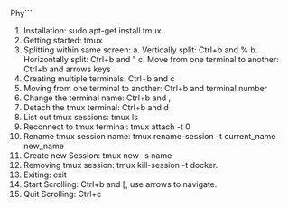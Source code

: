 Phy```
1. Installation:  sudo apt-get install tmux
2. Getting started: tmux
3. Splitting within same screen:
a. Vertically split: Ctrl+b and %
b. Horizontally split: Ctrl+b and "
c. Move from one terminal to another: Ctrl+b and arrows keys
4. Creating multiple terminals: Ctrl+b and c
5. Moving from one terminal to another: Ctrl+b and terminal number
6. Change the terminal name: Ctrl+b and ,
7. Detach the tmux terminal: Ctrl+b and d
8. List out tmux sessions: tmux ls
9. Reconnect to tmux terminal: tmux attach -t 0
10. Rename tmux session name: tmux rename-session -t current_name new_name
11. Create new Session: tmux new -s name
12. Removing tmux session: tmux kill-session -t docker. 
13. Exiting: exit 
14. Start Scrolling: Ctrl+b and [, use arrows to navigate. 
15. Quit Scrolling: Ctrl+c


```